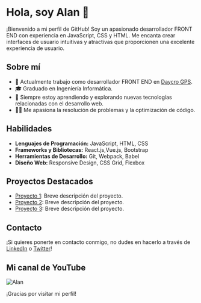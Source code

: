 # Hola, soy Alan 👋

¡Bienvenido a mi perfil de GitHub! Soy un apasionado desarrollador FRONT END  con experiencia en JavaScript, CSS y HTML. Me encanta crear interfaces de usuario intuitivas y atractivas que proporcionen una excelente experiencia de usuario.

## Sobre mí

- 💼 Actualmente trabajo como desarrollador FRONT END en [Daycro GPS](https://www.daycro.cl/).
- 🎓 Graduado en Ingeniería Informática.
- 🌱 Siempre estoy aprendiendo y explorando nuevas tecnologías relacionadas con el desarrollo web.
- 👨‍💻 Me apasiona la resolución de problemas y la optimización de código.

## Habilidades

- **Lenguajes de Programación:** JavaScript, HTML, CSS
- **Frameworks y Bibliotecas:** React.js,Vue.js, Bootstrap
- **Herramientas de Desarrollo:** Git, Webpack, Babel
- **Diseño Web:** Responsive Design, CSS Grid, Flexbox

## Proyectos Destacados

- [Proyecto 1](https://github.com/tuusuario/proyecto-1): Breve descripción del proyecto.
- [Proyecto 2](https://github.com/tuusuario/proyecto-2): Breve descripción del proyecto.
- [Proyecto 3](https://github.com/tuusuario/proyecto-3): Breve descripción del proyecto.


## Contacto

¡Si quieres ponerte en contacto conmigo, no dudes en hacerlo a través de [LinkedIn](https://www.linkedin.com/in/alan-espinoza11/) o [Twitter](https://twitter.com/tuusuario)!

## Mi canal de YouTube
![Alan](https://assets.turbologo.com/blog/es/2019/10/19133013/youtube-logo-illustration-958x575.jpg)




¡Gracias por visitar mi perfil!


